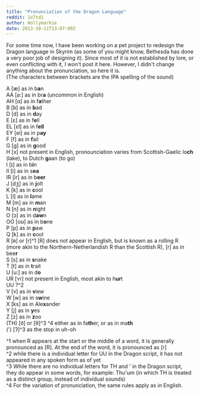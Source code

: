 ```yaml
---
title: "Pronunciation of the Dragon Language"
reddit: 1o7td1
author: Hollymarkie
date: 2013-10-11T13:07:00Z
---
```


For some time now, I have been working on a pet project to redesign the Dragon language in Skyrim (as some of you might know, Bethesda has done a very poor job of designing it). Since most of it is not established by lore, or even conflicting with it, I won't post it here. However, I didn't change anything about the pronunciation, so here it is.  
(The characters between brackets are the IPA spelling of the sound)

A [æ] as in b**a**n  
AA [a:] as in br**a** (uncommon in English)  
AH [ɑ] as in f**a**ther  
B [b] as in **b**ad  
D [d] as in **d**ay  
E [ɛ] as in f**e**ll  
EL [ɛl] as in f**ell**  
EY [ei] as in p**ay**  
F [f] as in **f**ail  
G [ɡ] as in **g**ood  
H [x] not present in English, pronounciation varies from Scottish-Gaelic lo**ch** (lake), to Dutch **g**aan (to go)   
I [ɪ] as in b**i**n  
II [i] as in s**ea**  
IR [ir] as in b**eer**  
J [dʒ] as in **j**olt  
K [k] as in **c**ool  
L [l] as in **l**ame  
M [m] as in **m**an  
N [n] as in **n**ight  
O [ɔ] as in d**aw**n  
OO [oʊ] as in b**o**ne  
P [p] as in **p**aw  
Q [k] as in **c**ool  
R [ʀ] or [r]^1 [R] does not appear in English, but is known as a rolling R (more akin to the Northern-Netherlandish R than the Scottish R), [r] as in bee**r**  
S [s] as in **s**nake  
T [t] as in **t**rait  
U [u:] as in d**o**  
UR [ʏr] not present in English, most akin to h**ur**t  
UU ?^2   
V [v] as in **v**iew  
W [w] as in s**w**ine  
X [ks] as in Ale**x**ander  
Y [j] as in **y**es  
Z [z] as in **z**oo  
(TH) [ð] or [θ]^3 ^4 either as in fa**th**er, or as in ma**th**  
(') [ʔ]^3 as the stop in uh-oh  


^1  when R appears at the start or the middle of a word, it is generally pronounced as [R]. At the end of the word, it is pronounced as [r]  
^2 while there is a individual letter for UU in the Dragon script, it has not appeared in any spoken form as of yet  
^3 While there are no individual letters for TH and ' in the Dragon script, they do appear in some words, for example: Thu'um (in which TH is treated as a distinct group, instead of individual sounds)  
^4 For the variation of pronunciation, the same rules apply as in English.
